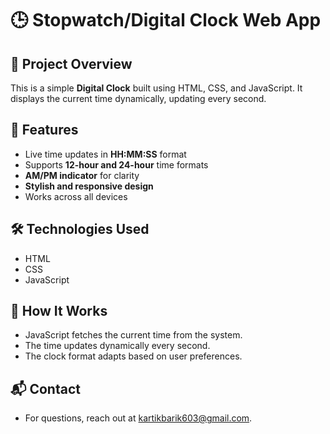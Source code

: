 
#  🕒 Stopwatch/Digital Clock Web App

## 📌 Project Overview
This is a simple **Digital Clock** built using HTML, CSS, and JavaScript. It displays the current time dynamically, updating every second.

## 🚀 Features
- Live time updates in **HH:MM:SS** format  
- Supports **12-hour and 24-hour** time formats  
- **AM/PM indicator** for clarity  
- **Stylish and responsive design**  
- Works across all devices  

## 🛠️ Technologies Used
- HTML  
- CSS  
- JavaScript   

## 📄 How It Works
- JavaScript fetches the current time from the system.
- The time updates dynamically every second.
- The clock format adapts based on user preferences.
## 📬 Contact
- For questions, reach out at kartikbarik603@gmail.com.


